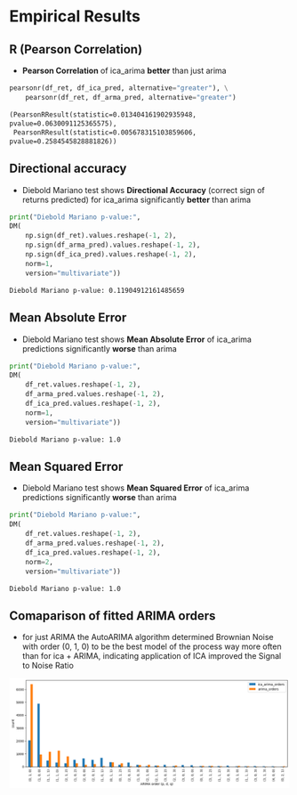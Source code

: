   # Empirical Results
  ## R (Pearson Correlation)
 - **Pearson Correlation** of ica_arima **better** than just arima


```python
pearsonr(df_ret, df_ica_pred, alternative="greater"), \
    pearsonr(df_ret, df_arma_pred, alternative="greater")
```




    (PearsonRResult(statistic=0.013404161902935948, pvalue=0.0630091125365575),
     PearsonRResult(statistic=0.005678315103859606, pvalue=0.2584545828881826))



 ## Directional accuracy
 - Diebold Mariano test shows **Directional Accuracy** (correct sign of returns predicted) for ica_arima significantly **better** than arima


```python
print("Diebold Mariano p-value:",
DM(
    np.sign(df_ret).values.reshape(-1, 2),
    np.sign(df_arma_pred).values.reshape(-1, 2),
    np.sign(df_ica_pred).values.reshape(-1, 2),
    norm=1,
    version="multivariate"))
```

    Diebold Mariano p-value: 0.11904912161485659


 ## Mean Absolute Error
 - Diebold Mariano test shows **Mean Absolute Error** of ica_arima predictions significantly **worse** than arima


```python
print("Diebold Mariano p-value:",
DM(
    df_ret.values.reshape(-1, 2),
    df_arma_pred.values.reshape(-1, 2),
    df_ica_pred.values.reshape(-1, 2),
    norm=1,
    version="multivariate"))
```

    Diebold Mariano p-value: 1.0


 ## Mean Squared Error
 - Diebold Mariano test shows **Mean Squared Error** of ica_arima predictions significantly **worse** than arima


```python
print("Diebold Mariano p-value:",
DM(
    df_ret.values.reshape(-1, 2),
    df_arma_pred.values.reshape(-1, 2),
    df_ica_pred.values.reshape(-1, 2),
    norm=2,
    version="multivariate"))
```

    Diebold Mariano p-value: 1.0


 ## Comaparison of fitted ARIMA orders
 - for just ARIMA the AutoARIMA algorithm determined Brownian Noise with order (0, 1, 0) to be the best model of the process
 way more often than for ica + ARIMA, indicating application of ICA improved the Signal to Noise Ratio

    
![png](results_files/results_9_1.png)
    

